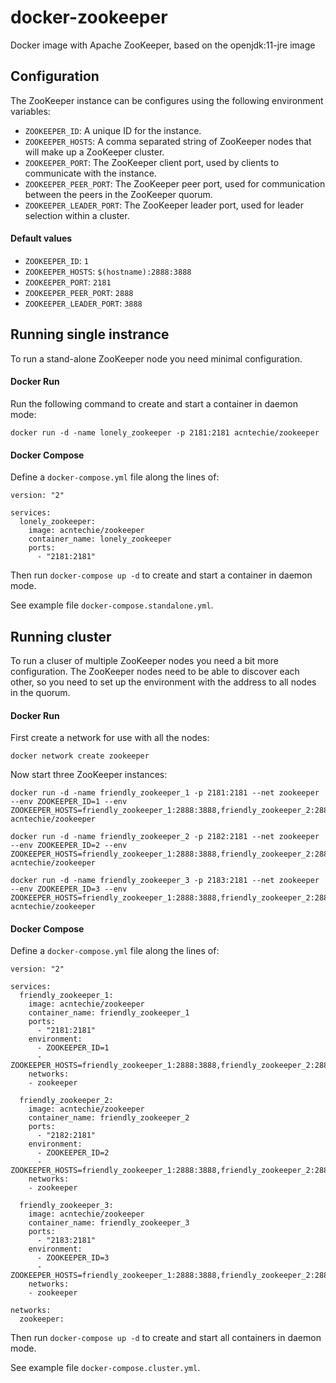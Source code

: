 # docker-zookeeper
Docker image with Apache ZooKeeper, based on the openjdk:11-jre image

## Configuration
The ZooKeeper instance can be configures using the following environment variables:
* ```ZOOKEEPER_ID```: A unique ID for the instance.
* ```ZOOKEEPER_HOSTS```: A comma separated string of ZooKeeper nodes that will make up a ZooKeeper cluster.
* ```ZOOKEEPER_PORT```: The ZooKeeper client port, used by clients to communicate with the instance.
* ```ZOOKEEPER_PEER_PORT```: The ZooKeeper peer port, used for communication between the peers in the ZooKeeper quorum.
* ```ZOOKEEPER_LEADER_PORT```: The ZooKeeper leader port, used for leader selection within a cluster.

#### Default values
* ```ZOOKEEPER_ID```: ```1```
* ```ZOOKEEPER_HOSTS```: ```$(hostname):2888:3888```
* ```ZOOKEEPER_PORT```: ```2181```
* ```ZOOKEEPER_PEER_PORT```: ```2888```
* ```ZOOKEEPER_LEADER_PORT```: ```3888```

## Running single instrance
To run a stand-alone ZooKeeper node you need minimal configuration.

#### Docker Run
Run the following command to create and start a container in daemon mode:
```
docker run -d -name lonely_zookeeper -p 2181:2181 acntechie/zookeeper
```

#### Docker Compose
Define a ```docker-compose.yml``` file along the lines of:
```
version: "2"

services:
  lonely_zookeeper:
    image: acntechie/zookeeper
    container_name: lonely_zookeeper
    ports:
      - "2181:2181"
```

Then run ```docker-compose up -d``` to create and start a container in daemon mode.

See example file ```docker-compose.standalone.yml```.

## Running cluster
To run a cluser of multiple ZooKeeper nodes you need a bit more configuration.
The ZooKeeper nodes need to be able to discover each other, so you need to set up the environment with the address to all nodes in the quorum.

#### Docker Run
First create a network for use with all the nodes:
```
docker network create zookeeper
```

Now start three ZooKeeper instances:
```
docker run -d -name friendly_zookeeper_1 -p 2181:2181 --net zookeeper --env ZOOKEEPER_ID=1 --env ZOOKEEPER_HOSTS=friendly_zookeeper_1:2888:3888,friendly_zookeeper_2:2888:3888,friendly_zookeeper_3:2888:3888 acntechie/zookeeper
```

```
docker run -d -name friendly_zookeeper_2 -p 2182:2181 --net zookeeper --env ZOOKEEPER_ID=2 --env ZOOKEEPER_HOSTS=friendly_zookeeper_1:2888:3888,friendly_zookeeper_2:2888:3888,friendly_zookeeper_3:2888:3888 acntechie/zookeeper
```

```
docker run -d -name friendly_zookeeper_3 -p 2183:2181 --net zookeeper --env ZOOKEEPER_ID=3 --env ZOOKEEPER_HOSTS=friendly_zookeeper_1:2888:3888,friendly_zookeeper_2:2888:3888,friendly_zookeeper_3:2888:3888 acntechie/zookeeper
```

#### Docker Compose
Define a ```docker-compose.yml``` file along the lines of:
```
version: "2"

services:
  friendly_zookeeper_1:
    image: acntechie/zookeeper
    container_name: friendly_zookeeper_1
    ports:
      - "2181:2181"
    environment:
      - ZOOKEEPER_ID=1
      - ZOOKEEPER_HOSTS=friendly_zookeeper_1:2888:3888,friendly_zookeeper_2:2888:3888,friendly_zookeeper_3:2888:3888
    networks:
    - zookeeper

  friendly_zookeeper_2:
    image: acntechie/zookeeper
    container_name: friendly_zookeeper_2
    ports:
      - "2182:2181"
    environment:
      - ZOOKEEPER_ID=2
      - ZOOKEEPER_HOSTS=friendly_zookeeper_1:2888:3888,friendly_zookeeper_2:2888:3888,friendly_zookeeper_3:2888:3888
    networks:
    - zookeeper

  friendly_zookeeper_3:
    image: acntechie/zookeeper
    container_name: friendly_zookeeper_3
    ports:
      - "2183:2181"
    environment:
      - ZOOKEEPER_ID=3
      - ZOOKEEPER_HOSTS=friendly_zookeeper_1:2888:3888,friendly_zookeeper_2:2888:3888,friendly_zookeeper_3:2888:3888
    networks:
    - zookeeper

networks:
  zookeeper:

```

Then run ```docker-compose up -d``` to create and start all containers in daemon mode.

See example file ```docker-compose.cluster.yml```.

